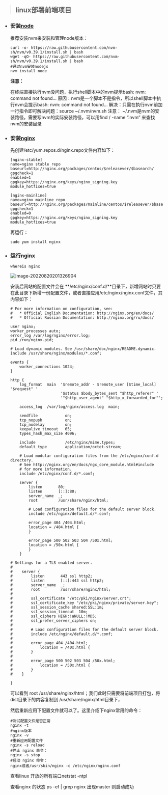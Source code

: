 > ## linux部署前端项目

- ### 安装[node](https://github.com/nvm-sh/nvm#installing-and-updating)

  推荐安装nvm来安装和管理node版本：

  ```
  curl -o- https://raw.githubusercontent.com/nvm-sh/nvm/v0.39.1/install.sh | bash
  wget -qO- https://raw.githubusercontent.com/nvm-sh/nvm/v0.39.1/install.sh | bash
  #通过nvm安装nodejs
  nvm install node
  ```

  **注意：**

  在终端直接执行nvm没问题，执行shell脚本中的nvm提示bash: nvm: command not found…
  原因：nvm是一个脚本不是指令，所以shell脚本中执行nvm会提示bash: nvm: command not found…
  解决：只需在执行nvm前加一行指令即可解决问题：source ~/.nvm/nvm.sh
  注意： ~/.nvm是nvm的安装路径，需要写nvm的实际安装路径，可以用find / -name “.nvm” 来查找nvm的安装目录

- ### 安装[nginx](http://nginx.org/en/linux_packages.html)

  先创建/etc/yum.repos.d/nginx.repo文件内容如下：

  ```
  [nginx-stable]
  name=nginx stable repo
  baseurl=http://nginx.org/packages/centos/$releasever/$basearch/
  gpgcheck=1
  enabled=1
  gpgkey=https://nginx.org/keys/nginx_signing.key
  module_hotfixes=true
  
  [nginx-mainline]
  name=nginx mainline repo
  baseurl=http://nginx.org/packages/mainline/centos/$releasever/$basearch/
  gpgcheck=1
  enabled=0
  gpgkey=https://nginx.org/keys/nginx_signing.key
  module_hotfixes=true
  ```

  再运行：

  ```
  sudo yum install nginx
  ```

- ### 运行nginx

  ```
  whereis nginx
  ```

  ![image-20220820201326904](C:\Users\10279\AppData\Roaming\Typora\typora-user-images\image-20220820201326904.png)

  安装后网站的配置文件会在 **/etc/nginx/conf.d/**目录下，新增网站时只要在此目录下新增一份配置文件，或者直接应用/etc/nginx/nginx.conf文件，其内容如下：

  ```
  # For more information on configuration, see:
  #   * Official English Documentation: http://nginx.org/en/docs/
  #   * Official Russian Documentation: http://nginx.org/ru/docs/
  
  user nginx;
  worker_processes auto;
  error_log /var/log/nginx/error.log;
  pid /run/nginx.pid;
  
  # Load dynamic modules. See /usr/share/doc/nginx/README.dynamic.
  include /usr/share/nginx/modules/*.conf;
  
  events {
      worker_connections 1024;
  }
  
  http {
      log_format  main  '$remote_addr - $remote_user [$time_local] "$request" '
                        '$status $body_bytes_sent "$http_referer" '
                        '"$http_user_agent" "$http_x_forwarded_for"';
  
      access_log  /var/log/nginx/access.log  main;
  
      sendfile            on;
      tcp_nopush          on;
      tcp_nodelay         on;
      keepalive_timeout   65;
      types_hash_max_size 4096;
  
      include             /etc/nginx/mime.types;
      default_type        application/octet-stream;
  
      # Load modular configuration files from the /etc/nginx/conf.d directory.
      # See http://nginx.org/en/docs/ngx_core_module.html#include
      # for more information.
      include /etc/nginx/conf.d/*.conf;
  
      server {
          listen       80;
          listen       [::]:80;
          server_name  _;
          root         /usr/share/nginx/html;
  
          # Load configuration files for the default server block.
          include /etc/nginx/default.d/*.conf;
  
          error_page 404 /404.html;
          location = /404.html {
          }
  
          error_page 500 502 503 504 /50x.html;
          location = /50x.html {
          }
      }
  
  # Settings for a TLS enabled server.
  #
  #    server {
  #        listen       443 ssl http2;
  #        listen       [::]:443 ssl http2;
  #        server_name  _;
  #        root         /usr/share/nginx/html;
  #
  #        ssl_certificate "/etc/pki/nginx/server.crt";
  #        ssl_certificate_key "/etc/pki/nginx/private/server.key";
  #        ssl_session_cache shared:SSL:1m;
  #        ssl_session_timeout  10m;
  #        ssl_ciphers HIGH:!aNULL:!MD5;
  #        ssl_prefer_server_ciphers on;
  #
  #        # Load configuration files for the default server block.
  #        include /etc/nginx/default.d/*.conf;
  #
  #        error_page 404 /404.html;
  #            location = /40x.html {
  #        }
  #
  #        error_page 500 502 503 504 /50x.html;
  #            location = /50x.html {
  #        }
  #    }
  
  }
  ```

  可以看到 root         /usr/share/nginx/html；我们此时只需要将前端项目打包，将dist目录下的内容复制到 /usr/share/nginx/html目录下，

  然后重新应用下配置文件就可以了。这里介绍下nginx常用的命令：
  
  ```
  #测试配置文件是否正常
  nginx -t
  #nginx版本
  nginx -v
  #重新应用配置文件
  nginx -s reload
  #停止 nginx 命令：
  nginx -s stop
  #启动 nginx 命令：
  nginx或者/usr/sbin/nginx -c /etc/nginx/nginx.conf
  ```
  
  查看linux 开放的所有端口netstat -ntpl
  
  查看nginx 的状态 ps -ef | grep nginx 出现master 则启动成功

